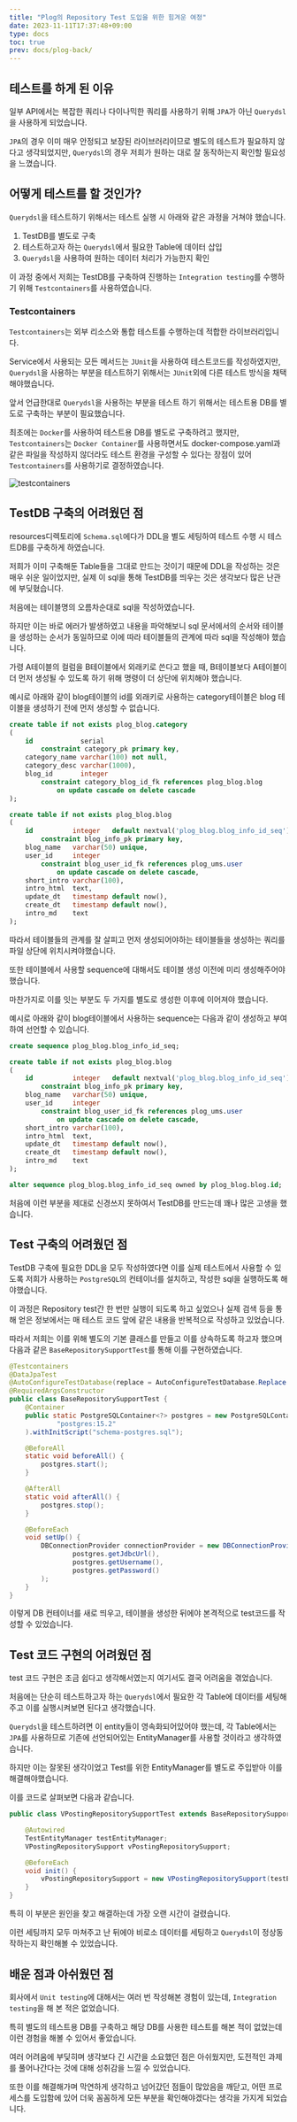 ```yaml
---
title: "Plog의 Repository Test 도입을 위한 힘겨운 여정"
date: 2023-11-11T17:37:48+09:00
type: docs
toc: true
prev: docs/plog-back/
---
```


## 테스트를 하게 된 이유

일부 API에서는 복잡한 쿼리나 다이나믹한 쿼리를 사용하기 위해 `JPA`가 아닌 `Querydsl`을 사용하게 되었습니다.

`JPA`의 경우 이미 매우 안정되고 보장된 라이브러리이므로 별도의 테스트가 필요하지 않다고 생각되었지만, `Querydsl`의 경우 저희가 원하는 대로 잘 동작하는지 확인할 필요성을 느꼈습니다.

## 어떻게 테스트를 할 것인가?

`Querydsl`을 테스트하기 위해서는 테스트 실행 시 아래와 같은 과정을 거쳐야 했습니다.

1. TestDB를 별도로 구축
2. 테스트하고자 하는 `Querydsl`에서 필요한 Table에 데이터 삽입
3. `Querydsl`을 사용하여 원하는 데이터 처리가 가능한지 확인

이 과정 중에서 저희는 TestDB를 구축하여 진행하는 `Integration testing`를 수행하기 위해 `Testcontainers`를 사용하였습니다.

### Testcontainers

`Testcontainers`는 외부 리소스와 통합 테스트를 수행하는데 적합한 라이브러리입니다.

Service에서 사용되는 모든 메서드는 `JUnit`을 사용하여 테스트코드를 작성하였지만, `Querydsl`을 사용하는 부분을 테스트하기 위해서는 `JUnit`외에 다른 테스트 방식을 채택해야했습니다.

앞서 언급한대로 `Querydsl`을 사용하는 부분을 테스트 하기 위해서는 테스트용 DB를 별도로 구축하는 부분이 필요했습니다.

최초에는 `Docker`를 사용하여 테스트용 DB를 별도로 구축하려고 했지만, `Testcontainers`는 `Docker Container`를 사용하면서도 docker-compose.yaml과 같은 파일을 작성하지 않더라도 테스트 환경을 구성할 수 있다는 장점이 있어 `Testcontainers`를 사용하기로 결정하였습니다.

![testcontainers](./asset/images/testing_testcontainers.png)

## TestDB 구축의 어려웠던 점

resources디렉토리에 `Schema.sql`에다가 DDL을 별도 세팅하여 테스트 수행 시 테스트DB를 구축하게 하였습니다.

저희가 이미 구축해둔 Table들을 그대로 만드는 것이기 때문에 DDL을 작성하는 것은 매우 쉬운 일이었지만, 실제 이 sql을 통해 TestDB를 띄우는 것은 생각보다 많은 난관에 부딪혔습니다.

처음에는 테이블명의 오름차순대로 sql을 작성하였습니다.

하지만 이는 바로 에러가 발생하였고 내용을 파악해보니 sql 문서에서의 순서와 테이블을 생성하는 순서가 동일하므로 이에 따라 테이블들의 관계에 따라 sql을 작성해야 했습니다.

가령 A테이블의 컬럼을 B테이블에서  외래키로 쓴다고 했을 때, B테이블보다 A테이블이 더 먼저 생성될 수 있도록 하기 위해 명령이 더 상단에 위치해야 했습니다.

예시로 아래와 같이 blog테이블의 id를 외래키로 사용하는 category테이블은 blog 테이블을 생성하기 전에 먼저 생성할 수 없습니다.

```sql  {filename="/test/resources/schema-postgres.sql"}
create table if not exists plog_blog.category
(
    id            serial
        constraint category_pk primary key,
    category_name varchar(100) not null,
    category_desc varchar(1000),
    blog_id       integer
        constraint category_blog_id_fk references plog_blog.blog
            on update cascade on delete cascade
);

create table if not exists plog_blog.blog
(
    id          integer   default nextval('plog_blog.blog_info_id_seq') not null
        constraint blog_info_pk primary key,
    blog_name   varchar(50) unique,
    user_id     integer
        constraint blog_user_id_fk references plog_ums.user
            on update cascade on delete cascade,
    short_intro varchar(100),
    intro_html  text,
    update_dt   timestamp default now(),
    create_dt   timestamp default now(),
    intro_md    text
);
```

따라서 테이블들의 관계를 잘 살피고 먼저 생성되어야하는 테이블들을 생성하는 쿼리를 파일 상단에 위치시켜야했습니다.

또한 테이블에서 사용할 sequence에 대해서도 테이블 생성 이전에 미리 생성해주어야 했습니다.

마찬가지로 이를 잇는 부분도 두 가지를 별도로 생성한 이후에 이어져야 했습니다.

예시로 아래와 같이 blog테이블에서 사용하는  sequence는 다음과 같이 생성하고 부여하여 선언할 수 있습니다.

``` sql  {filename="/test/resources/schema-postgres.sql"}
create sequence plog_blog.blog_info_id_seq;

create table if not exists plog_blog.blog
(
    id          integer   default nextval('plog_blog.blog_info_id_seq') not null
        constraint blog_info_pk primary key,
    blog_name   varchar(50) unique,
    user_id     integer
        constraint blog_user_id_fk references plog_ums.user
            on update cascade on delete cascade,
    short_intro varchar(100),
    intro_html  text,
    update_dt   timestamp default now(),
    create_dt   timestamp default now(),
    intro_md    text
);

alter sequence plog_blog.blog_info_id_seq owned by plog_blog.blog.id;
```

처음에 이런 부분을 제대로 신경쓰지 못하여서 TestDB를 만드는데 꽤나 많은 고생을 했습니다.



## Test 구축의 어려웠던 점

TestDB 구축에 필요한 DDL을 모두 작성하였다면 이를 실제 테스트에서 사용할 수 있도록 저희가 사용하는 `PostgreSQL`의 컨테이너를 설치하고, 작성한 sql을 실행하도록 해야했습니다.

이 과정은 Repository test간 한 번만 실행이 되도록 하고 싶었으나 실제 검색 등을 통해 얻은 정보에서는 매 테스트 코드 앞에 같은 내용을 반복적으로 작성하고 있었습니다.

따라서 저희는 이를 위해 별도의 기본 클래스를 만들고 이를 상속하도록 하고자 했으며 다음과 같은 `BaseRepositorySupportTest`를 통해 이를 구현하였습니다.

```java {filename="/test/blog/repository/postgres/VPostingRepository.java"}
@Testcontainers
@DataJpaTest
@AutoConfigureTestDatabase(replace = AutoConfigureTestDatabase.Replace.NONE)
@RequiredArgsConstructor
public class BaseRepositorySupportTest {
    @Container
    public static PostgreSQLContainer<?> postgres = new PostgreSQLContainer<>(
            "postgres:15.2"
    ).withInitScript("schema-postgres.sql");

    @BeforeAll
    static void beforeAll() {
        postgres.start();
    }

    @AfterAll
    static void afterAll() {
        postgres.stop();
    }

    @BeforeEach
    void setUp() {
        DBConnectionProvider connectionProvider = new DBConnectionProvider(
                postgres.getJdbcUrl(),
                postgres.getUsername(),
                postgres.getPassword()
        );
    }
}
```

이렇게 DB 컨테이너를 새로 띄우고, 테이블을 생성한 뒤에야 본격적으로 test코드를 작성할 수 있었습니다.

## Test 코드 구현의 어려웠던 점

test 코드 구현은 조금 쉽다고 생각해서였는지 여기서도 결국 어려움을 겪었습니다.

처음에는 단순히 테스트하고자 하는 `Querydsl`에서 필요한 각 Table에 데이터를 세팅해주고 이를 실행시켜보면 된다고 생각했습니다.

`Querydsl`을 테스트하려면 이 entity들이 영속화되어있어야 했는데,  각 Table에서는 `JPA`를 사용하므로 기존에 선언되어있는 EntityManager를 사용할 것이라고 생각하였습니다.

하지만 이는 잘못된 생각이었고 Test를 위한 EntityManager를 별도로 주입받아 이를 해결해야했습니다.

이를 코드로 살펴보면 다음과 같습니다.

```java {filename="/test/blog/repository/postgres/VPostingRepository.java"}
public class VPostingRepositorySupportTest extends BaseRepositorySupportTest {

    @Autowired
    TestEntityManager testEntityManager;
    VPostingRepositorySupport vPostingRepositorySupport;

    @BeforeEach
    void init() {
        vPostingRepositorySupport = new VPostingRepositorySupport(testEntityManager.getEntityManager());
    }
}
```

특히 이 부분은 원인을 찾고 해결하는데 가장 오랜 시간이 걸렸습니다.

이런 세팅까지 모두 마쳐주고 난 뒤에야 비로소 데이터를 세팅하고 `Querydsl`이 정상동작하는지 확인해볼 수 있었습니다.



## 배운 점과 아쉬웠던 점

회사에서 `Unit testing`에 대해서는 여러 번 작성해본 경험이 있는데, `Integration testing`을 해 본 적은 없었습니다.

특히 별도의 테스트용 DB를 구축하고 해당 DB를 사용한 테스트를 해본 적이 없었는데 이런 경험을 해볼 수 있어서 좋았습니다.

여러 어려움에 부딪히며 생각보다 긴 시간을 소요했던 점은 아쉬웠지만, 도전적인 과제를 풀어나간다는 것에 대해 성취감을 느낄 수 있었습니다.

또한 이를 해결해가며 막연하게 생각하고 넘어갔던 점들이 많았음을 깨닫고, 어떤 프로세스를 도입함에 있어 더욱 꼼꼼하게 모든 부분을 확인해야겠다는 생각을 가지게 되었습니다.  
